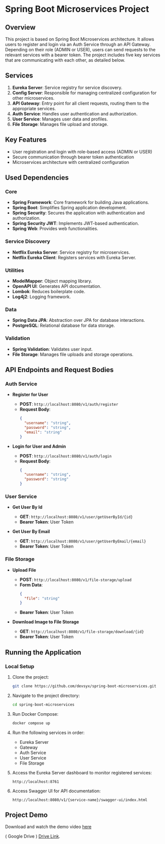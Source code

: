 # Spring Boot Microservices Project

## Overview
This project is based on Spring Boot Microservices architecture. It allows users to register and login via an Auth Service through an API Gateway. Depending on their role (ADMIN or USER), users can send requests to the relevant services with a bearer token. The project includes five key services that are communicating with each other, as detailed below. 

## Services
1. **Eureka Server**: Service registry for service discovery.
2. **Config Server**: Responsible for managing centralized configuration for other microservices.
3. **API Gateway**: Entry point for all client requests, routing them to the appropriate services.
4. **Auth Service**: Handles user authentication and authorization.
5. **User Service**: Manages user data and profiles.
6. **File Storage**: Manages file upload and storage.

## Key Features
- User registration and login with role-based access (ADMIN or USER)
- Secure communication through bearer token authentication
- Microservices architecture with centralized configuration

## Used Dependencies
### Core
- **Spring Framework**: Core framework for building Java applications.
- **Spring Boot**: Simplifies Spring application development.
- **Spring Security**: Secures the application with authentication and authorization.
- **Spring Security JWT**: Implements JWT-based authentication.
- **Spring Web**: Provides web functionalities.

### Service Discovery
- **Netflix Eureka Server**: Service registry for microservices.
- **Netflix Eureka Client**: Registers services with Eureka Server.

### Utilities
- **ModelMapper**: Object mapping library.
- **OpenAPI UI**: Generates API documentation.
- **Lombok**: Reduces boilerplate code.
- **Log4j2**: Logging framework.

### Data
- **Spring Data JPA**: Abstraction over JPA for database interactions.
- **PostgreSQL**: Relational database for data storage.

### Validation
- **Spring Validation**: Validates user input.
- **File Storage**: Manages file uploads and storage operations.

## API Endpoints and Request Bodies

### Auth Service
- **Register for User**
  - **POST**: `http://localhost:8080/v1/auth/register`
  - **Request Body**:
    ```json
    {
      "username": "string",
      "password": "string",
      "email": "string"
    }
    ```

- **Login for User and Admin**
  - **POST**: `http://localhost:8080/v1/auth/login`
  - **Request Body**:
    ```json
    {
      "username": "string",
      "password": "string"
    }
    ```

### User Service
- **Get User By Id**
  - **GET**: `http://localhost:8080/v1/user/getUserById/{id}`
  - **Bearer Token**: User Token

- **Get User By Email**
  - **GET**: `http://localhost:8080/v1/user/getUserByEmail/{email}`
  - **Bearer Token**: User Token

### File Storage
- **Upload File**
  - **POST**: `http://localhost:8080/v1/file-storage/upload`
  - **Form Data**:
    ```json
    {
      "file": "string"
    }
    ```
  - **Bearer Token**: User Token

- **Download Image to File Storage**
  - **GET**: `http://localhost:8080/v1/file-storage/download/{id}`
  - **Bearer Token**: User Token

## Running the Application
### Local Setup
1. Clone the project:
   ```sh
   git clone https://github.com/devsyx/spring-boot-microservices.git
   ```
2. Navigate to the project directory:
   ```sh
   cd spring-boot-microservices
   ```
3. Run Docker Compose:
   ```sh
   docker compose up
   ```
4. Run the following services in order:
   - Eureka Server
   - Gateway
   - Auth Service
   - User Service
   - File Storage

5. Access the Eureka Server dashboard to monitor registered services:
   ```
   http://localhost:8761
   ```

6. Access Swagger UI for API documentation:
   ```
   http://localhost:8080/v1/{service-name}/swagger-ui/index.html
   ```

## Project Demo

Download and watch the demo video [here](videos/video.mp4)

( Google Drive ) [Drive Link](https://drive.google.com/file/d/1HOgalAhYIuper2MG7Y4tIZjk_FXGhhcn/view?usp=sharing).




